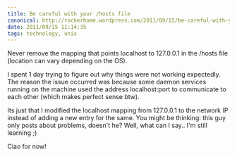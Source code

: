 ```yaml
---
title: Be careful with your /hosts file
canonical: http://rockerhome.wordpress.com/2011/09/15/be-careful-with-your/
date: 2011/09/15 11:14:35
tags: technology, unix
---
```

Never remove the mapping that points localhost to 127.0.0.1 in the /hosts file (location can vary depending on the OS).<span class="more"></span>

I spent 1 day trying to figure out why things were not working expectedly. The reason the issue occurred was because some daemon services running on the machine used the address localhost:port to communicate to each other (which makes perfect sense btw).

Its just that I modified the localhost mapping from 127.0.0.1 to the network IP instead of adding a new entry for the same. You might be thinking: this guy only posts about problems, doesn't he? Well, what can I say.. I'm still learning ;) 

Ciao for now!